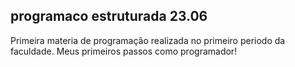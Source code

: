 ## programaco estruturada 23.06

Primeira materia de programação realizada no primeiro periodo da faculdade.
Meus primeiros passos como programador!

